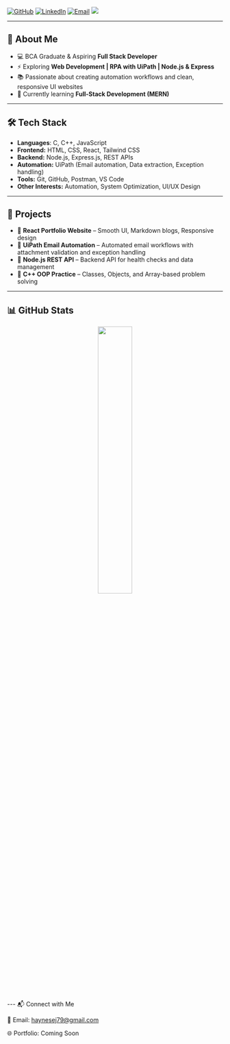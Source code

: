 [![GitHub](https://img.shields.io/badge/GitHub-000?logo=github&logoColor=fff)](https://github.com/Haynes79)
[![LinkedIn](https://img.shields.io/badge/LinkedIn-0A66C2?logo=linkedin&logoColor=fff)](https://www.linkedin.com/in/haynes-e-j)
[![Email](https://img.shields.io/badge/Email-D14836?logo=gmail&logoColor=fff)](mailto:haynesej79@gmail.com)
<a href="https://www.instagram.com/me.haynes/" target="_blank">
  <img src="https://img.shields.io/badge/Instagram-E4405F?logo=instagram&logoColor=fff" />
</a>

---

## 🚀 About Me

- 💻 BCA Graduate & Aspiring **Full Stack Developer**  
- ⚡ Exploring **Web Development | RPA with UiPath | Node.js & Express**  
- 📚 Passionate about creating automation workflows and clean, responsive UI websites  
- 🌱 Currently learning **Full-Stack Development (MERN)**  

---

## 🛠️ Tech Stack

- **Languages**: C, C++, JavaScript  
- **Frontend:** HTML, CSS, React, Tailwind CSS  
- **Backend:** Node.js, Express.js, REST APIs  
- **Automation:** UiPath (Email automation, Data extraction, Exception handling)  
- **Tools:** Git, GitHub, Postman, VS Code  
- **Other Interests:** Automation, System Optimization, UI/UX Design  

---

## 🚀 Projects

- 🔹 **React Portfolio Website** – Smooth UI, Markdown blogs, Responsive design  
- 🔹 **UiPath Email Automation** – Automated email workflows with attachment validation and exception handling  
- 🔹 **Node.js REST API** – Backend API for health checks and data management  
- 🔹 **C++ OOP Practice** – Classes, Objects, and Array-based problem solving  

---

## 📊 GitHub Stats
 </p> <p align="center"> <img width="40%" src="https://github-readme-stats.vercel.app/api/top-langs/?username=Haynes79&layout=compact&theme=radical" /> </p>
---
📬 Connect with Me

📧 Email: haynesej79@gmail.com

🌐 Portfolio: Coming Soon
